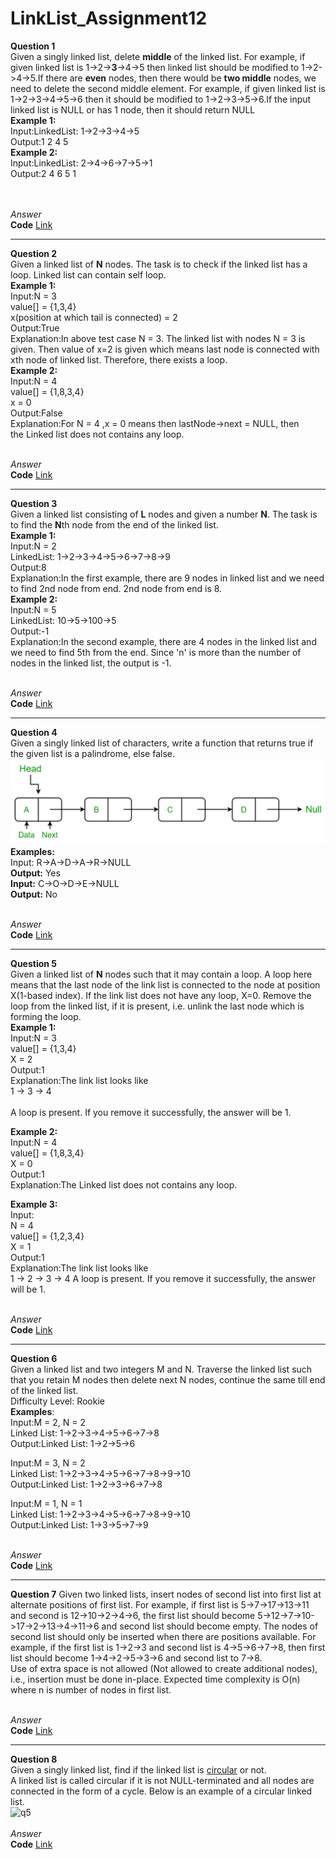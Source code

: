 # LinkList_Assignment12
**Question 1**<br>
Given a singly linked list, delete **middle** of the linked list. For example, if given linked list is 1->2->**3**->4->5 then linked list should be modified to 1->2->4->5.If there are **even** nodes, then there would be **two middle** nodes, we need to delete the second middle element. For example, if given linked list is 1->2->3->4->5->6 then it should be modified to 1->2->3->5->6.If the input linked list is NULL or has 1 node, then it should return NULL<br>
**Example 1:**<br>
Input:LinkedList: 1->2->3->4->5<br>
Output:1 2 4 5<br>
**Example 2:**<br>
Input:LinkedList: 2->4->6->7->5->1<br>
Output:2 4 6 5 1<br><br><br>

*Answer*<br>
**Code** [Link]()<br>
***********************************************************************************************
**Question 2**<br>
Given a linked list of **N** nodes. The task is to check if the linked list has a loop. Linked list can contain self loop.<br>
**Example 1:**<br>
Input:N = 3<br>
value[] = {1,3,4}<br>
x(position at which tail is connected) = 2<br>
Output:True<br>
Explanation:In above test case N = 3.
The linked list with nodes N = 3 is
given. Then value of x=2 is given which
means last node is connected with xth
node of linked list. Therefore, there
exists a loop.<br>
**Example 2:**<br>
Input:N = 4<br>
value[] = {1,8,3,4}<br>
x = 0<br>
Output:False<br>
Explanation:For N = 4 ,x = 0 means
then lastNode->next = NULL, then
the Linked list does not contains
any loop.<br><br>

*Answer*<br>
**Code** [Link]()<br>
***********************************************************************************************
**Question 3**<br>
Given a linked list consisting of **L** nodes and given a number **N**. The task is to find the **N**th node from the end of the linked list.<br>
**Example 1:**<br>
Input:N = 2<br>
LinkedList: 1->2->3->4->5->6->7->8->9<br>
Output:8<br>
Explanation:In the first example, there
are 9 nodes in linked list and we need
to find 2nd node from end. 2nd node
from end is 8.<br>
**Example 2:**<br>
Input:N = 5<br>
LinkedList: 10->5->100->5<br>
Output:-1<br>
Explanation:In the second example, there
are 4 nodes in the linked list and we
need to find 5th from the end. Since 'n'
is more than the number of nodes in the
linked list, the output is -1.<br><br>

*Answer*<br>
**Code** [Link]()<br>
***********************************************************************************************
**Question 4**<br>
Given a singly linked list of characters, write a function that returns true if the given list is a palindrome, else false.<br>
![q4](https://github.com/Srijana1425/LinkList_Assignment12/blob/main/img/q4.png)<br>
**Examples:**<br>
Input: R->A->D->A->R->NULL<br>
**Output:** Yes<br>
**Input:** C->O->D->E->NULL<br>
**Output:** No<br><br>

*Answer*<br>
**Code** [Link]()<br>
***********************************************************************************************
**Question 5**<br>
Given a linked list of **N** nodes such that it may contain a loop.
A loop here means that the last node of the link list is connected to the node at position X(1-based index). If the link list does not have any loop, X=0.
Remove the loop from the linked list, if it is present, i.e. unlink the last node which is forming the loop.<br>
**Example 1:**<br>
Input:N = 3<br>
value[] = {1,3,4}<br>
X = 2<br>
Output:1<br>
Explanation:The link list looks like<br>
1 -> 3 -> 4<br>     
A loop is present. If you remove it
successfully, the answer will be 1.<br>

**Example 2:**<br>
Input:N = 4<br>
value[] = {1,8,3,4}<br>
X = 0<br>
Output:1<br>
Explanation:The Linked list does not
contains any loop.<br>

**Example 3:**<br>
Input:<br>
N = 4<br>
value[] = {1,2,3,4}<br>
X = 1<br>
Output:1<br>
Explanation:The link list looks like<br>
1 -> 2 -> 3 -> 4
A loop is present.
If you remove it successfully,
the answer will be 1.<br><br>

*Answer*<br>
**Code** [Link]()<br>
***********************************************************************************************
**Question 6**<br>
Given a linked list and two integers M and N. Traverse the linked list such that you retain M nodes then delete next N nodes, continue the same till end of the linked list.<br>
Difficulty Level: Rookie<br>
**Examples**:<br>
Input:M = 2, N = 2<br>
Linked List: 1->2->3->4->5->6->7->8<br>
Output:Linked List: 1->2->5->6<br>

Input:M = 3, N = 2<br>
Linked List: 1->2->3->4->5->6->7->8->9->10<br>
Output:Linked List: 1->2->3->6->7->8<br>

Input:M = 1, N = 1<br>
Linked List: 1->2->3->4->5->6->7->8->9->10<br>
Output:Linked List: 1->3->5->7->9<br><br>

*Answer*<br>
**Code** [Link]()<br>
***********************************************************************************************
**Question 7**
Given two linked lists, insert nodes of second list into first list at alternate positions of first list.
For example, if first list is 5->7->17->13->11 and second is 12->10->2->4->6, the first list should become 5->12->7->10->17->2->13->4->11->6 and second list should become empty. The nodes of second list should only be inserted when there are positions available. For example, if the first list is 1->2->3 and second list is 4->5->6->7->8, then first list should become 1->4->2->5->3->6 and second list to 7->8.<br>
Use of extra space is not allowed (Not allowed to create additional nodes), i.e., insertion must be done in-place. Expected time complexity is O(n) where n is number of nodes in first list.<br><br>

*Answer*<br>
**Code** [Link]()<br>
***********************************************************************************************
**Question 8**<br>
Given a singly linked list, find if the linked list is [circular](https://www.geeksforgeeks.org/circular-linked-list/amp/) or not.<br>
A linked list is called circular if it is not NULL-terminated and all nodes are connected in the form of a cycle. Below is an example of a circular linked list.<br>
![q5](https://github.com/Srijana1425/LinkList_Assignment12/blob/main/img/q5.png)<br><br>
*Answer*<br>
**Code** [Link]()<br>
